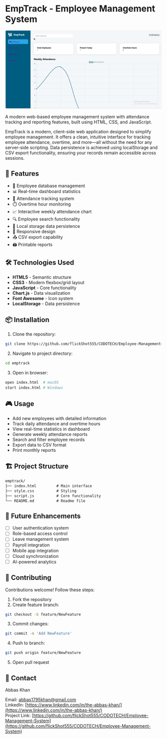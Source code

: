 # EmpTrack - Employee Management System

![EmpTrack Preview](preview.PNG)

A modern web-based employee management system with attendance tracking and reporting features, built using HTML, CSS, and JavaScript.

EmpTrack is a modern, client-side web application designed to simplify employee management. It offers a clean, intuitive interface for tracking employee attendance, overtime, and more—all without the need for any server-side scripting. Data persistence is achieved using localStorage and CSV export functionality, ensuring your records remain accessible across sessions.

## 🚀 Features

- 👥 Employee database management
- 📊 Real-time dashboard statistics
- 📅 Attendance tracking system
- ⏱️ Overtime hour monitoring
- 📈 Interactive weekly attendance chart
- 🔍 Employee search functionality
- 📁 Local storage data persistence
- 📱 Responsive design
- 📤 CSV export capability
- 🖨️ Printable reports

## 🛠️ Technologies Used

- **HTML5** - Semantic structure
- **CSS3** - Modern flexbox/grid layout
- **JavaScript** - Core functionality
- **Chart.js** - Data visualization
- **Font Awesome** - Icon system
- **LocalStorage** - Data persistence

## 📦 Installation

1. Clone the repository:
```bash
git clone https://github.com/flickShot555/CODOTECH/Employee-Management-System.git
```

2. Navigate to project directory:
```bash
cd emptrack
```

3. Open in browser:
```bash
open index.html  # macOS
start index.html # Windows
```

## 🎮 Usage

- Add new employees with detailed information
- Track daily attendance and overtime hours
- View real-time statistics in dashboard
- Generate weekly attendance reports
- Search and filter employee records
- Export data to CSV format
- Print monthly reports

## 🏗️ Project Structure

```
emptrack/
├── index.html         # Main interface
├── style.css          # Styling
├── script.js          # Core functionality
└── README.md          # Readme file
```

## 🌟 Future Enhancements

- [ ] User authentication system
- [ ] Role-based access control
- [ ] Leave management system
- [ ] Payroll integration
- [ ] Mobile app integration
- [ ] Cloud synchronization
- [ ] AI-powered analytics

## 🤝 Contributing

Contributions welcome! Follow these steps:
1. Fork the repository
2. Create feature branch:
```bash
git checkout -b feature/NewFeature
```
3. Commit changes:
```bash
git commit -m 'Add NewFeature'
```
4. Push to branch:
```bash
git push origin feature/NewFeature
```
5. Open pull request

## 📧 Contact

Abbas Khan  

Email: [abbas1795khan@gmail.com](mailto:abbas1795khan@gmail.com)  
LinkedIn: [https://www.linkedin.com/in/the-abbas-khan/](https://www.linkedin.com/in/the-abbas-khan/)  
Project Link: [https://github.com/flickShot555/CODOTECH/Employee-Management-System](https://github.com/flickShot555/CODOTECH/Employee-Management-System)